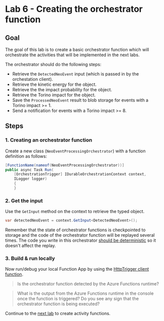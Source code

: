 # Lab 6 - Creating the orchestrator function

## Goal

The goal of this lab is to create a basic orchestrator function which will orchestrate the activities that will be implemented in the next labs.

The orchestrator should do the following steps:
- Retrieve the `DetectedNeoEvent` input (which is passed in by the orchestation client).
- Retrieve the kinetic energy for the object.
- Retrieve the the impact probability for the object.
- Retrieve the Torino impact for the object.
- Save the `ProcessedNeoEvent` result to blob storage for events with a Torino impact >= 1.
- Send a notification for events with a Torino impact >= 8.

## Steps

### 1. Creating an orchestrator function

Create a new class (`NeoEventProcessingOrchestrator`) with a function definition as follows:

```csharp
[FunctionName(nameof(NeoEventProcessingOrchestrator))]
public async Task Run(
    [OrchestrationTrigger] IDurableOrchestrationContext context,
    ILogger logger)
    {
    }
```

### 2. Get the input

Use the `GetInput` method on the context to retrieve the typed object.

```csharp
var detectedNeoEvent = context.GetInput<DetectedNeoEvent>();
```

Remember that the state of orchestrator functions is checkpointed to storage and the code of the orchestrator function will be replayed several times. The code you write in this orchestrator [should be deterministic](https://docs.microsoft.com/en-us/azure/azure-functions/durable/durable-functions-code-constraints) so it doesn't affect the replay.

### 3. Build & run locally

Now run/debug your local Function App by using the [HttpTrigger client function](../http/start_orchestration.http).

> Is the orchestrator function detected by the Azure Functions runtime?

> What is the output from the Azure Functions runtime in the console once the function is triggered? Do you see any sign that the orchestrator function is being executed?

Continue to the [next lab](7_create_activity_functions_services.md) to create activity functions.